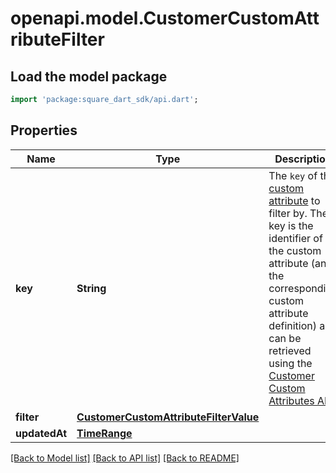 # openapi.model.CustomerCustomAttributeFilter

## Load the model package
```dart
import 'package:square_dart_sdk/api.dart';
```

## Properties
Name | Type | Description | Notes
------------ | ------------- | ------------- | -------------
**key** | **String** | The `key` of the [custom attribute](https://developer.squareup.com/reference/square_2023-12-13/objects/CustomAttribute) to filter by. The key is the identifier of the custom attribute (and the corresponding custom attribute definition) and can be retrieved using the [Customer Custom Attributes API](https://developer.squareup.com/reference/square_2023-12-13/customer-custom-attributes-api). | 
**filter** | [**CustomerCustomAttributeFilterValue**](CustomerCustomAttributeFilterValue.md) |  | [optional] 
**updatedAt** | [**TimeRange**](TimeRange.md) |  | [optional] 

[[Back to Model list]](../README.md#documentation-for-models) [[Back to API list]](../README.md#documentation-for-api-endpoints) [[Back to README]](../README.md)


